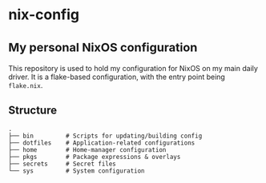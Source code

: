 # nix-config<br><br><sup>My personal NixOS configuration</sup>

This repository is used to hold my configuration for NixOS on my main daily driver. It is a flake-based configuration, with the entry point being `flake.nix`.

## Structure

```
.
├── bin         # Scripts for updating/building config
├── dotfiles    # Application-related configurations
├── home        # Home-manager configuration
├── pkgs        # Package expressions & overlays
├── secrets     # Secret files
└── sys         # System configuration
```
